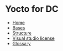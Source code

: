 # Yocto for DC

* [Home][home]
* [Bases](/yocto/bases.md)
* [Structure](/yocto/structure.md)
* [Visual studio license](https://https://visualstudio.microsoft.com/license-terms/)
* [Glossary](/glossary.md)

[home]: /presentation.md
[logo]: /images/logo.png